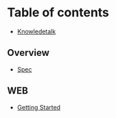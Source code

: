 # Table of contents

* [Knowledetalk](README.md)

## Overview

* [Spec](overview/spec/README.md)

## WEB

* [Getting Started](web/gettingStarted.md)